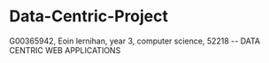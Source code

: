 # Data-Centric-Project

G00365942, Eoin lernihan, year 3, computer science,  52218 -- DATA CENTRIC WEB APPLICATIONS

